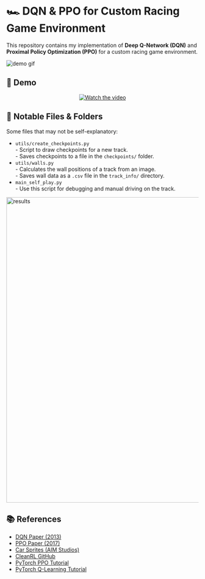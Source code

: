<h1>🏎️ DQN & PPO for Custom Racing Game Environment</h1>

<p>This repository contains my implementation of <strong>Deep Q-Network (DQN)</strong> and <strong>Proximal Policy Optimization (PPO)</strong> for a custom racing game environment.</p>

<p><img src="https://github.com/user-attachments/assets/16513033-3a17-43fb-97b8-074affe5a7d3" alt="demo gif"></p>

<h2>🎥 Demo</h2>

<p align="center">
  <a href="https://www.youtube.com/watch?v=MHJ9NWQA5M8">
    <img src="https://img.youtube.com/vi/MHJ9NWQA5M8/hqdefault.jpg" alt="Watch the video" />
  </a>
</p>


<h2>📁 Notable Files & Folders</h2>

<p>Some files that may not be self-explanatory:</p>

<ul>
  <li><code>utils/create_checkpoints.py</code><br>
    - Script to draw checkpoints for a new track.<br>
    - Saves checkpoints to a file in the <code>checkpoints/</code> folder.
  </li>
  <li><code>utils/walls.py</code><br>
    - Calculates the wall positions of a track from an image.<br>
    - Saves wall data as a <code>.csv</code> file in the <code>track_info/</code> directory.
  </li>
  <li><code>main_self_play.py</code><br>
    - Use this script for debugging and manual driving on the track.
  </li>
</ul>


<p><img width="801" alt="results" src="https://github.com/user-attachments/assets/f30dda29-996c-4cd8-93ca-3ff36bd91d8f" /></p>

<h2>📚 References</h2>

<ul>
  <li><a href="https://arxiv.org/abs/1312.5602">DQN Paper (2013)</a></li>
  <li><a href="https://arxiv.org/abs/1707.06347">PPO Paper (2017)</a></li>
  <li><a href="https://aim-studios.itch.io/top-down-pixel-art-race-cars">Car Sprites (AIM Studios)</a></li>
  <li><a href="https://github.com/vwxyzjn/cleanrl">CleanRL GitHub</a></li>
  <li><a href="https://pytorch.org/tutorials/intermediate/reinforcement_ppo.html">PyTorch PPO Tutorial</a></li>
  <li><a href="https://pytorch.org/tutorials/intermediate/reinforcement_q_learning.html">PyTorch Q-Learning Tutorial</a></li>
</ul>
